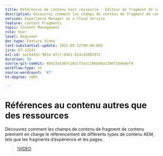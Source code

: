 ```yaml
---
title: Références de contenu hors ressource - Éditeur de fragment de contenu
description: Découvrez comment les champs de contenu de fragment de contenu prennent en charge le référencement de différents types de contenu AEM, tels que les fragments d’expérience et les pages.
version: Experience Manager as a Cloud Service
feature: Content Fragments
topic: Content Management
role: User
level: Beginner
doc-type: Feature Video
last-substantial-update: 2023-05-12T00:00:00Z
jira: KT-13241
exl-id: aac044b2-903a-47c7-8461-824c43902972
duration: 59
source-git-commit: 48433a5367c281cf5a1c106b08a1306f1b0e8ef4
workflow-type: ht
source-wordcount: '47'
ht-degree: 100%

---
```


# Références au contenu autres que des ressources

Découvrez comment les champs de contenu de fragment de contenu prennent en charge le référencement de différents types de contenu AEM, tels que les fragments d’expérience et les pages.

>[!VIDEO](https://video.tv.adobe.com/v/3419313/?learn=on)
